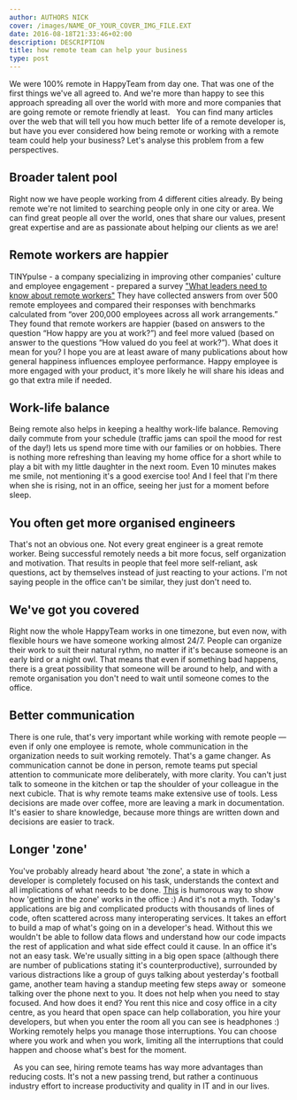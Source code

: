 ```yaml
---
author: AUTHORS NICK
cover: /images/NAME_OF_YOUR_COVER_IMG_FILE.EXT
date: 2016-08-18T21:33:46+02:00
description: DESCRIPTION
title: how remote team can help your business
type: post
---
```


We were 100% remote in HappyTeam from day one. That was one of the first things we've all agreed to. And we're more than happy to see this approach spreading all over the world with more and more companies that are going remote or remote friendly at least.
 
You can find many articles over the web that will tell you how much better life of a remote developer is, but have you ever considered how being remote or working with a remote team could help your business?
Let's analyse this problem from a few perspectives.
 
## Broader talent pool
Right now we have people working from 4 different cities already. By being remote we're not limited to searching people only in one city or area. We can find great people all over the world, ones that share our values, present great expertise and are as passionate about helping our clients as we are!
 
## Remote workers are happier
TINYpulse - a company specializing in improving other companies' culture and employee engagement - prepared a survey ["What leaders need to know about remote workers"](https://cdn2.hubspot.net/hubfs/443262/TINYpulse_What_Leaders_Need_to_Know_About_Remote_Workers.pdf)
They have collected answers from over 500 remote employees and compared their responses with benchmarks calculated from “over 200,000 employees across all work arrangements.”
They found that remote workers are happier (based on answers to the question “How happy are you at work?”) and feel more valued (based on answer to the questions “How valued do you feel at work?”).
What does it mean for you? I hope you are at least aware of many publications about how general happiness influences employee performance. Happy employee is more engaged with your product, it's more likely he will share his ideas and go that extra mile if needed.
 
## Work-life balance
Being remote also helps in keeping a healthy work-life balance. Removing daily commute from your schedule (traffic jams can spoil the mood for rest of the day!) lets us spend more time with our families or on hobbies. There is nothing more refreshing than leaving my home office for a short while to play a bit with my little daughter in the next room. Even 10 minutes makes me smile, not mentioning it's a good exercise too! And I feel that I'm there when she is rising, not in an office, seeing her just for a moment before sleep.
  
## You often get more organised engineers
That's not an obvious one. Not every great engineer is a great remote worker. Being successful remotely needs a bit more focus, self organization and motivation. That results in people that feel more self-reliant, ask questions, act by themselves instead of just reacting to your actions. I'm not saying people in the office can't be similar, they just don't need to.
 
## We've got you covered
Right now the whole HappyTeam works in one timezone, but even now, with flexible hours we have someone working almost 24/7. People can organize their work to suit their natural rythm, no matter if it's because someone is an early bird or a night owl. That means that even if something bad happens, there is a great possibility that someone will be around to help, and with a remote organisation you don't need to wait until someone comes to the office.
 
## Better communication
There is one rule, that's very important while working with remote people — even if only one employee is remote, whole communication in the organization needs to suit working remotely. That's a game changer. As communication cannot be done in person, remote teams put special attention to communicate more deliberately, with more clarity. You can't just talk to someone in the kitchen or tap the shoulder of your colleague in the next cubicle. That is why remote teams make extensive use of tools. Less decisions are made over coffee, more are leaving a mark in documentation. It's easier to share knowledge, because more things are written down and decisions are easier to track.
 
## Longer 'zone'
You've probably already heard about 'the zone', a state in which a developer is completely focused on his task, understands the context and all implications of what needs to be done. [This](http://cpuboss.com/blog/dont-interrupt-programmer/) is humorous way to show how 'getting in the zone' works in the office :)
And it's not a myth. Today's applications are big and complicated products with thousands of lines of code, often scattered across many interoperating services. It takes an effort to build a map of what's going on in a developer's head. Without this we wouldn't be able to follow data flows and understand how our code impacts the rest of application and what side effect could it cause. In an office it's not an easy task. We're usually sitting in a big open space (although there are number of publications stating it's counterproductive), surrounded by various distractions like a group of guys talking about yesterday's football game, another team having a standup meeting few steps away or  someone talking over the phone next to you. It does not help when you need to stay focused. And how does it end? You rent this nice and cosy office in a city centre, as you heard that open space can help collaboration, you hire your developers, but when you enter the room all you can see is headphones :)
Working remotely helps you manage those interruptions. You can choose where you work and when you work, limiting all the interruptions that could happen and choose what's best for the moment.

 
As you can see, hiring remote teams has way more advantages than reducing costs. It's not a new passing trend, but rather a continuous industry effort to increase productivity and quality in IT and in our lives.
